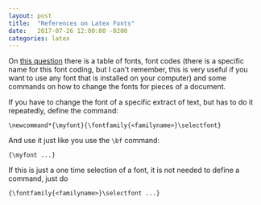 ```yaml
---
layout: post
title:  "References on Latex Fonts"
date:   2017-07-26 12:00:00 -0200
categories: latex
---
```


On [this question][fonts] there is a table of fonts, font codes
(there is a specific name for this font coding, but
  I can't remember, this is very useful if you want
  to use any font that is installed on your computer) and some commands on
how to change the fonts for pieces of a document.

If you have to change the font of a specific extract of text,
but has to do it repeatedly, define the command:

    \newcommand*{\myfont}{\fontfamily{<familyname>}\selectfont}

And use it just like you use the `\bf` command:

    {\myfont ...}

If this is just a one time selection of a font, it is
not needed to define a command, just do

    {\fontfamily{<familyname>}\selectfont ...}


[fonts]: https://tex.stackexchange.com/a/25251/107590
